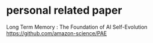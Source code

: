 #  personal related paper
Long Term Memory : The Foundation of AI Self-Evolution
https://github.com/amazon-science/PAE
